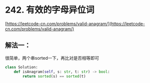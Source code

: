# 242. 有效的字母异位词

[https://leetcode-cn.com/problems/valid-anagram/](https://leetcode-cn.com/problems/valid-anagram/)

## 解法一：

很简单，两个串sorted一下，再比对是否相等即可

```python
class Solution:
    def isAnagram(self, s: str, t: str) -> bool:
        return sorted(s) == sorted(t)
```

